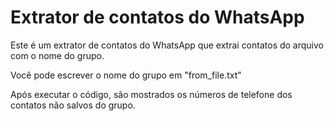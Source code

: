 # Extrator de contatos do WhatsApp
Este é um extrator de contatos do WhatsApp que extrai contatos do arquivo com o nome do grupo.

Você pode escrever o nome do grupo em "from_file.txt"

Após executar o código, são mostrados os números de telefone dos contatos não salvos do grupo.
